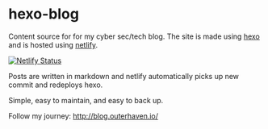 # hexo-blog
Content source for for my cyber sec/tech blog.
The site is made using [hexo](https://hexo.io/) and is hosted using [netlify](https://www.netlify.com/).

[![Netlify Status](https://api.netlify.com/api/v1/badges/ac7cdb13-1cea-4491-9fdb-2bd7f9863f6d/deploy-status)](https://app.netlify.com/sites/outerhaven/deploys)

Posts are written in markdown and netlify automatically picks up new commit and redeploys hexo.

Simple, easy to maintain, and easy to back up.

Follow my journey:
http://blog.outerhaven.io/
